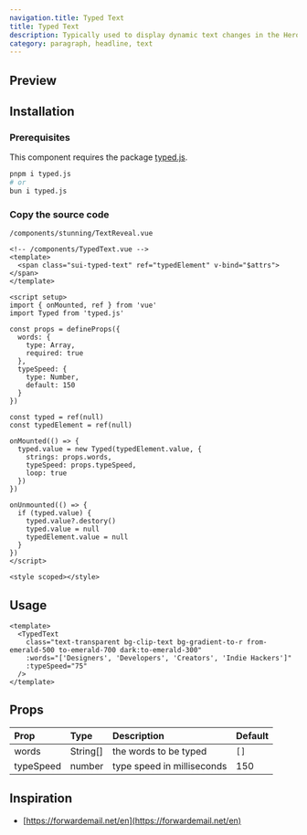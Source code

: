 ```yaml
---
navigation.title: Typed Text
title: Typed Text
description: Typically used to display dynamic text changes in the Hero Section.
category: paragraph, headline, text
---
```


## Preview

<Playground url="/playground/typed-text"></Playground>

## Installation

### Prerequisites

This component requires the package [typed.js](https://github.com/mattboldt/typed.js).

```bash
pnpm i typed.js
# or
bun i typed.js
```

### Copy the source code

`/components/stunning/TextReveal.vue`

<CollapseCodeWrapper>

```vue
<!-- /components/TypedText.vue -->
<template>
  <span class="sui-typed-text" ref="typedElement" v-bind="$attrs"></span>
</template>

<script setup>
import { onMounted, ref } from 'vue'
import Typed from 'typed.js'

const props = defineProps({
  words: {
    type: Array,
    required: true
  },
  typeSpeed: {
    type: Number,
    default: 150
  }
})

const typed = ref(null)
const typedElement = ref(null)

onMounted(() => {
  typed.value = new Typed(typedElement.value, {
    strings: props.words,
    typeSpeed: props.typeSpeed,
    loop: true
  })
})

onUnmounted(() => {
  if (typed.value) {
    typed.value?.destory()
    typed.value = null
    typedElement.value = null
  }
})
</script>

<style scoped></style>
```

</CollapseCodeWrapper>

## Usage

```vue
<template>
  <TypedText
    class="text-transparent bg-clip-text bg-gradient-to-r from-emerald-500 to-emerald-700 dark:to-emerald-300"
    :words="['Designers', 'Developers', 'Creators', 'Indie Hackers']"
    :typeSpeed="75"
  />
</template>
```

## Props

| Prop      | Type     | Description                | Default |
| :-------- | :------- | :------------------------- | :------ |
| words     | String[] | the words to be typed      | `[]`    |
| typeSpeed | number   | type speed in milliseconds | 150     |

## Inspiration

- [https://forwardemail.net/en](https://forwardemail.net/en)
